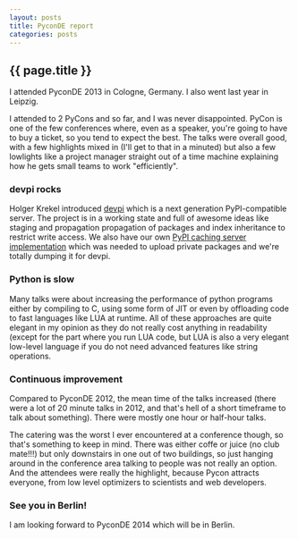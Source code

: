 ```yaml
---
layout: posts
title: PyconDE report
categories: posts
---
```

## {{ page.title }}

I attended PyconDE 2013 in Cologne, Germany. I also went last year in Leipzig.

<!-- more -->

I attended to 2 PyCons and so far, and I was never disappointed. PyCon is one of the few conferences where, even as a speaker, 
you're going to have to buy a ticket, so you tend to expect the best.
The talks were overall good, with a few highlights mixed in (I'll get to that in a minuted) but also a few lowlights
like a project manager straight out of a time machine explaining how he gets small teams to work "efficiently".

### devpi rocks
Holger Krekel introduced [devpi](http://doc.devpi.net/latest/) which is a next generation PyPI-compatible server.
The project is in a working state and full of awesome ideas like staging and propagation propagation of packages and
index inheritance to restrict write access.
We also have our own [PyPI caching server implementation](https://github.com/yadt/pypiproxy) which was needed to upload private
packages and we're totally dumping it for devpi.

### Python is slow
Many talks were about increasing the performance of python programs either by compiling to C, using some form of JIT or even
by offloading code to fast languages like LUA at runtime.
All of these approaches are quite elegant in my opinion as they do not really cost anything in readability (except for
the part where you run LUA code, but LUA is also a very elegant low-level language if you do not need advanced features like
string operations.

### Continuous improvement
Compared to PyconDE 2012, the mean time of the talks increased (there were a lot of 20 minute talks in 2012, and that's
hell of a short timeframe to talk about something). There were mostly one hour or half-hour talks.

The catering was the worst I ever encountered at a conference though, so that's something to keep in mind.
There was either coffe or juice (no club mate!!!) but only downstairs in one out of two buildings, so just hanging around in the conference
area talking to people was not really an option.
And the attendees were really the highlight, because Pycon attracts everyone, from low level optimizers to scientists
and web developers.

### See you in Berlin!
I am looking forward to PyconDE 2014 which will be in Berlin.
